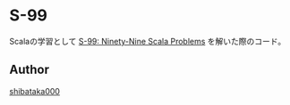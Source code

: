 # S-99

Scalaの学習として [S-99: Ninety-Nine Scala Problems](http://aperiodic.net/phil/scala/s-99/) を解いた際のコード。

## Author

[shibataka000](https://github.com/shibataka000)

